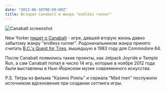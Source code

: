 ```yaml
---
date: "2013-06-10T00:00:00Z"
title: История Canabalt и жанра "endless runner"
---
```


![Canabalt screenshot](/img/posts/canabalt.jpg)

New Yorker [пишет о Canabalt](http://www.newyorker.com/online/blogs/elements/2013/06/the-revival-of-a-long-lost-gaming-genre.html?mobify=0) - игре, давшей вторую жизнь давно забытому жанру "endless runner". Родоначальником жанра принято считать [B.C.'s Quest for Tires](http://en.wikipedia.org/wiki/B.C.'s_Quest_for_Tires), вышедшую в 1983 году для Commodore 64.

После Canabalt появились такие проекты, как Jetpack Joyride и Temple Run, а сам Canabalt попал в число 14 игр, которые в ноябре 2012 года были выставлены в Нью-Йоркском музее современного искусства.

P.S. Титры из фильма "Казино Рояль" и сериала "Mad men" послужили источником вдохновения при создании сеттинга игры.